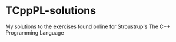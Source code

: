 # TCppPL-solutions
My solutions to the exercises found online for Stroustrup's The C++ Programming Language
